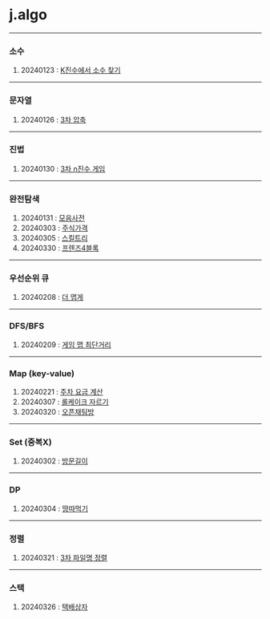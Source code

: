# j.algo

---
### 소수
1. 20240123 : [K진수에서 소수 찾기](./PRG_92335.java)
---
### 문자열
1. 20240126 : [3차 압축](./PRG_17684.java)
---
### 진법
1. 20240130 : [3차 n진수 게임](./PRG_17687.java)
---
### 완전탐색
1. 20240131 : [모음사전](./PRG_84512.java)
2. 20240303 : [주식가격](./PRG_42584.java)
3. 20240305 : [스킬트리](./PRG_49993.java)
4. 20240330 : [프렌즈4블록](./PRG_17679.java)
---
### 우선순위 큐
1. 20240208 : [더 맵게](./PRG_42626.java)
---
### DFS/BFS
1. 20240209 : [게임 맵 최단거리](./PRG_1844.java)
---
### Map (key-value)
1. 20240221 : [주차 요금 계산](./PRG_92341.java)
2. 20240307 : [롤케이크 자르기](./PRG_132265.java)
3. 20240320 : [오픈채팅방](./PRG_42888.java)
---
### Set (중복X)
1. 20240302 : [방문길이](./PRG_49994.java)
---
### DP
1. 20240304 : [땅따먹기](./PRG_12913.java)
---
### 정렬
1. 20240321 : [3차 파일명 정렬](./PRG_17686.java)
---
### 스택
1. 20240326 : [택배상자](./PRG_131704.java)